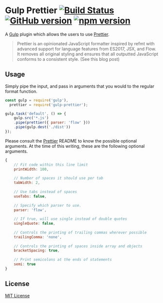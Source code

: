 # Gulp Prettier [![Build Status](https://travis-ci.org/rbelmega/gulp-ng-prettier.svg?branch=master)](https://travis-ci.org/rbelmega/gulp-ng-prettier) [![GitHub version](https://badge.fury.io/gh/rbelmega%2Fgulp-ng-prettier.svg)](https://badge.fury.io/gh/rbelmega%2Fgulp-ng-prettier) [![npm version](https://badge.fury.io/js/gulp-ng-prettier.svg)](https://badge.fury.io/js/gulp-ng-prettier)

A [Gulp](http://gulpjs.com/) plugin which allows the users to use [Prettier](https://github.com/jlongster/prettier).

> Prettier is an opinionated JavaScript formatter inspired by refmt with advanced support for language features from ES2017, JSX, and Flow. It removes all original styling and ensures that all outputted JavaScript conforms to a consistent style. (See this blog post)


## Usage

Simply pipe the input, and pass in arguments that you would to the regular format function.

```js
const gulp = require('gulp'),
  prettier = require('gulp-prettier');

gulp.task('default', () => {
	gulp.src('*.js')
	.pipe(prettier({ parser: 'flow' }))
	.pipe(gulp.dest('./dist'))
});
```

Please consult the [Prettier](https://github.com/jlongster/prettier) README to know the possible optional arguments. At the time of this writing, these are the following optional arguments.

```js
{
    // Fit code within this line limit
    printWidth: 100,
  
    // Number of spaces it should use per tab
    tabWidth: 2,
  
    // Use tabs instead of spaces
    useTabs: false,
  
    // Specify which parser to use.
    parser: 'flow',
  
    // If true, will use single instead of double quotes
    singleQuote: false,
  
    // Controls the printing of trailing commas wherever possible
    trailingComma: 'none',
  
    // Controls the printing of spaces inside array and objects
    bracketSpacing: true,
  
    // Print semicolons at the ends of statements
    semi: true
}
```

## License

[MIT License](https://raw.githubusercontent.com/rbelmega/gulp-ng-prettier/master/LICENSE)